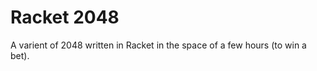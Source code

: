 Racket 2048
===========

A varient of 2048 written in Racket in the space of a few hours (to win a bet).
